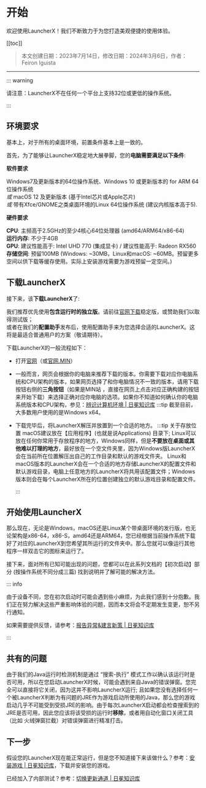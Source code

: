 # 开始

欢迎使用LauncherX！我们不断致力于为您打造美观便捷的使用体验。

[[toc]]

>   本文创建日期：2023年7月14日，修改日期：2024年3月6日，作者：Feiron Iguista

-------

::: warning

请注意：LauncherX不在任何一个平台上支持32位或更低的操作系统。

:::

## 环境要求

基本上，对于所有的桌面环境，前置条件基本上是一致的。

首先，为了能够让LauncherX稳定地大展拳脚，您的**电脑需要满足以下条件**:

**软件要求**

Windows7及更新版本的64位操作系统、Windows 10 或更新版本的 for ARM 64位操作系统<br> *或*    macOS 12 及更新版本 (基于Intel芯片或Apple芯片)<br> *或*    带有Xfce/GNOME之类桌面环境的Linux 64位操作系统 (建议内核版本高于5).

**硬件要求**

**CPU**: 主频高于2.5GHz的至少4核心64位处理器 (amd64/ARM64/x86-64)<br>**运行内存**: 不少于4GB<br>        **GPU**: 建议性能高于: Intel UHD 770 (集成显卡) / 建议性能高于: Radeon RX560<br>**存储空间**: 预留100MB (Windows: ~30MB，Linux和macOS: ~60MB。预留更多空间以供下载等缓存使用。实际上安装游戏需要为游戏预留一定空间。)



## 下载LauncherX

接下来，该**下载LauncherX**了:

我们推荐优先使用**包含运行时的独立版**。请前往[官网下载](https://corona.studio/launcherx/download)稳定版，或赞助我们以取得测试版；<br>或者在我们的**配置助手**发布后，使用配置助手来为您选择合适的LauncherX。这将是最适合普通用户的方案（敬请期待）。

下载LauncherX的一般流程如下：

- 打开[官网](https://corona.studio/launcherx/download)（或[官网.MIN](https://mincorona.studio/lx)）

- 一般而言，网页会根据你的电脑来推荐下载的版本。你需要下载对应你电脑系统和CPU架构的版本，如果网页选择了和你电脑情况不一致的版本，请用下载按钮右侧的**三角按钮**（如果是MIN站 ，直接在网页上点击对应正确构建的按钮来开始下载）来选择正确对应你电脑的选项。如果你不知道如何确认你的电脑系统版本和CPU架构，参见：[辨识计算机环境 | 日冕知识库](/zhCN/guide/general/check-system.html)
    :::tip 截至目前，大多数用户使用的是Windows x64。

- 下载完毕后，将LauncherX解压并放置到一个合适的地方。
    :::tip 关于存放位置
    macOS建议放在【应用程序】(也就是说Applications) 目录下; Linux可以放在任何你常用于存放程序的地方，Windows同样，但是**不要放在桌面或其他难以打理的地方**，最好放在一个空文件夹里，因为Windows版LauncherX会在当前所在位置解压出自己的工作目录和默认的游戏文件夹。
    Linux和macOS版本的LauncherX会在一个合适的地方存储LauncherX的配置文件和默认游戏目录，电脑上任意地方的LauncherX将共用该配置文件；Windows版本则会在每个LauncherX所在的位置创建独立的默认游戏目录和配置文件。

    :::

## 开始使用LauncherX

那么现在，无论是Windows，macOS还是Linux某个带桌面环境的发行版，也无论架构是x86-64，x86-S，amd64还是ARM64，您已经根据当前操作系统下载好了对应的LauncherX到您希望其所运行的文件夹中。那么您就可以像运行其他程序一样双击它的图标来运行了。

接下来，面对所有已知可能出现的问题，您都可以在此系列文档的【初次启动】部分 (按操作系统不同分成三篇) 找到说明并了解可能的解决方法。

::: info

由于设备不同，您在初次启动时可能会遇到些小麻烦，为此我们感到十分抱歉。我们正在努力解决这些严重影响体验的问题，因而本文将会不定期发生变更，恕不另行通知。

如果需要提供反馈，请参考：[报告异常&建言新策 | 日冕知识库](/zhCN/lxguide/report-issue.html)

:::

## 共有的问题

由于我们的Java运行时检测机制是通过 “搜索-执行” 模式工作以确认该运行时是否可用，所以在您启动LauncherX时候，可能会遇到来自Java的错误弹窗。您完全可以直接将它关闭，因为这并不影响LauncherX运行; 且如果您没有选择任何一个被LauncherX判断为有问题的JRE作为游戏启动所使用的Java，那么您的游戏启动几乎不可能受到受损JRE的影响。由于每次LauncherX启动都会检查搜索到的JRE是否可用，因此您应该将该受损的运行时**移除**，或者用自动化窗口关闭工具（比如 火绒弹窗拦截）对错误弹窗进行精准打击。

## 下一步

假设您的LauncherX现在能正常运行，但是您不知道接下来该做什么？参考：[安装游戏 | 日冕知识库](/zhCN/lxguide/features/installing-games.html)，下载并安装您的游戏。

已经加入了内部测试？参考：[切换更新通道 | 日冕知识库](/zhCN/lxguide/others/switch-channel.html)
